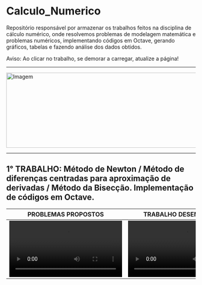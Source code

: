 # Calculo_Numerico
 Repositório responsável por armazenar os trabalhos feitos na disciplina de cálculo numérico, onde resolvemos problemas de modelagem matemática e problemas numéricos, implementando códigos em Octave, gerando gráficos, tabelas e fazendo análise dos dados obtidos. 
 
Aviso: Ao clicar no trabalho, se demorar a carregar, atualize a página!

---

<img align="center" src="https://github.com/user-attachments/assets/1f4573c4-ccd4-4079-8ecf-bd9b07ecdcc5" alt="Imagem" width="1000" height="200">

---
## 1° TRABALHO: Método de Newton / Método de diferenças centradas para aproximação de derivadas / Método da Bisecção. Implementação de códigos em Octave.

| PROBLEMAS PROPOSTOS|TRABALHO DESENVOLVIDO|
|---------------------------------------------|--------------------------------------------------|
|<video src="https://github.com/user-attachments/assets/f31e5501-57ef-4924-98c8-2efbd526b717">|<video src="https://github.com/user-attachments/assets/5d429709-80db-46b5-97a4-8693ae5f68bf">|









